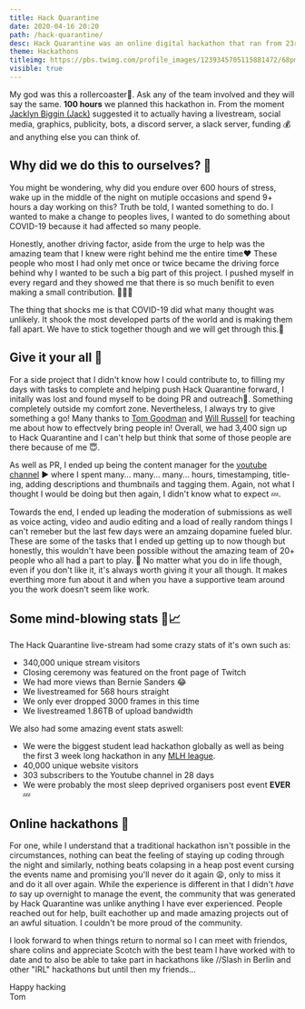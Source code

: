 ```yaml
---
title: Hack Quarantine
date: 2020-04-16 20:20
path: /hack-quarantine/
desc: Hack Quarantine was an online digital hackathon that ran from 23rd March - 12th April 2020 and is one of the largest student lead events.
theme: Hackathons
titleimg: https://pbs.twimg.com/profile_images/1239345705115881472/68pmA_85_400x400.jpg
visible: true
---
```


My god was this a rollercoaster🎢. Ask any of the team involved and they will say the same. **100 hours** we planned this hackathon in. From the moment [Jacklyn Biggin (Jack)](https://www.linkedin.com/in/JackBiggin/) suggested it to actually having a livestream, social media, graphics, publicity, bots, a discord server, a slack server, funding 💰 and anything else you can think of.  

## Why did we do this to ourselves? 🤔

You might be wondering, why did you endure over 600 hours of stress, wake up in the middle of the night on mutiple occasions and spend 9+ hours a day working on this? Truth be told, I wanted something to do. I wanted to make a change to peoples lives, I wanted to do something about COVID-19 because it had affected so many people.  
  
Honestly, another driving factor, aside from the urge to help was the amazing team that I knew were right behind me the entire time❤ These people who most I had only met once or twice became the driving force behind why I wanted to be such a big part of this project. I pushed myself in every regard and they showed me that there is so much benifit to even making a small contribution. 👨‍👩‍👦  

The thing that shocks me is that COVID-19 did what many thought was unlikely. It shook the most developed parts of the world and is making them fall apart. We have to stick together though and we will get through this.🤝

## Give it your all 💯

For a side project that I didn't know how I could contribute to, to filling my days with tasks to complete and helping push Hack Quarantine forward, I initally was lost and found myself to be doing PR and outreach📣. Something completely outside my comfort zone. Nevertheless, I always try to give something a go! Many thanks to [Tom Goodman](https://twitter.com/TauOmicronMu) and [Will Russell](https://will-russell.com/) for teaching me about how to effectvely bring people in! Overall, we had 3,400 sign up to Hack Quarantine and I can't help but think that some of those people are there because of me 😇.  
  
As well as PR, I ended up being the content manager for the [youtube channel](https://hackquarantine.com/youtube) ▶️ where I spent many... many... many... hours, timestamping, title-ing, adding descriptions and thumbnails and tagging them. Again, not what I thought I would be doing but then again, I didn't know what to expect 💤.  
 
Towards the end, I ended up leading the moderation of submissions as well as voice acting, video and audio editing and a load of really random things I can't remeber but the last few days were an amzaing dopamine fueled blur. These are some of the tasks that I ended up getting up to now though but honestly, this wouldn't have been possible without the amazing team of 20+ people who all had a part to play. 🎉 No matter what you do in life though, even if you don't like it, it's always worth giving it your all though. It makes everthing more fun about it and when you have a supportive team around you the work doesn't seem like work. 

## Some mind-blowing stats 🤯📈

The Hack Quarantine live-stream had some crazy stats of it's own such as:
- 340,000 unique stream visitors
- Closing ceremony was featured on the front page of Twitch
- We had more views than Bernie Sanders 😂
- We livestreamed for 568 hours straight
- We only ever dropped 3000 frames in this time
- We livestreamed 1.86TB of upload bandwidth  
  
We also had some amazing event stats aswell:
- We were the biggest student lead hackathon globally as well as being the first 3 week long hackathon in any [MLH league](https://mlh.io/seasons/eu-2020/events). 
- 40,000 unique website visitors 
- 303 subscribers to the Youtube channel in 28 days 
- We were probably the most sleep deprived organisers post event **EVER** 💤

## Online hackathons 📌

For one, while I understand that a traditional hackathon isn't possible in the circumstances, nothing can beat the feeling of staying up coding through the night and similarly, nothing beats colapsing in a heap post event cursing the events name and promising you'll never do it again 😩, only to miss it and do it all over again. While the experience is different in that I didn't _have to_ say up overnight to manage the event, the community that was generated by Hack Quarantine was unlike anything I have ever experienced. People reached out for help, built eachother up and made amazing projects out of an awful situation. I couldn't be more proud of the community.   

I look forward to when things return to normal so I can meet with friendos, share colins and appreciate Scotch with the best team I have worked with to date and to also be able to take part in hackathons like //Slash in Berlin and other "IRL" hackathons but until then my friends... 
  
Happy hacking  
Tom 
